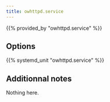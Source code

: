 ```yaml
---
title: owhttpd.service
---
```


{{% provided_by "owhttpd.service" %}}

## Options

{{% systemd_unit "owhttpd.service" %}}

## Additionnal notes

Nothing here.